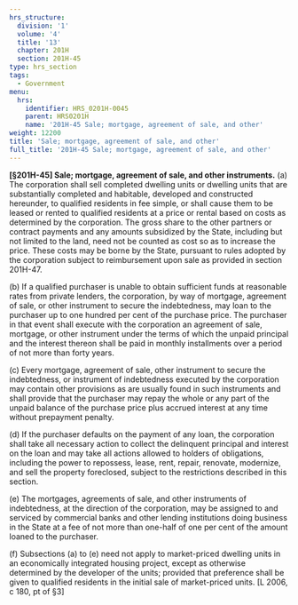 ```yaml
---
hrs_structure:
  division: '1'
  volume: '4'
  title: '13'
  chapter: 201H
  section: 201H-45
type: hrs_section
tags:
  - Government
menu:
  hrs:
    identifier: HRS_0201H-0045
    parent: HRS0201H
    name: '201H-45 Sale; mortgage, agreement of sale, and other'
weight: 12200
title: 'Sale; mortgage, agreement of sale, and other'
full_title: '201H-45 Sale; mortgage, agreement of sale, and other'
---
```

**[§201H-45] Sale; mortgage, agreement of sale, and other instruments.** (a) The corporation shall sell completed dwelling units or dwelling units that are substantially completed and habitable, developed and constructed hereunder, to qualified residents in fee simple, or shall cause them to be leased or rented to qualified residents at a price or rental based on costs as determined by the corporation. The gross share to the other partners or contract payments and any amounts subsidized by the State, including but not limited to the land, need not be counted as cost so as to increase the price. These costs may be borne by the State, pursuant to rules adopted by the corporation subject to reimbursement upon sale as provided in section 201H-47.

(b) If a qualified purchaser is unable to obtain sufficient funds at reasonable rates from private lenders, the corporation, by way of mortgage, agreement of sale, or other instrument to secure the indebtedness, may loan to the purchaser up to one hundred per cent of the purchase price. The purchaser in that event shall execute with the corporation an agreement of sale, mortgage, or other instrument under the terms of which the unpaid principal and the interest thereon shall be paid in monthly installments over a period of not more than forty years.

(c) Every mortgage, agreement of sale, other instrument to secure the indebtedness, or instrument of indebtedness executed by the corporation may contain other provisions as are usually found in such instruments and shall provide that the purchaser may repay the whole or any part of the unpaid balance of the purchase price plus accrued interest at any time without prepayment penalty.

(d) If the purchaser defaults on the payment of any loan, the corporation shall take all necessary action to collect the delinquent principal and interest on the loan and may take all actions allowed to holders of obligations, including the power to repossess, lease, rent, repair, renovate, modernize, and sell the property foreclosed, subject to the restrictions described in this section.

(e) The mortgages, agreements of sale, and other instruments of indebtedness, at the direction of the corporation, may be assigned to and serviced by commercial banks and other lending institutions doing business in the State at a fee of not more than one-half of one per cent of the amount loaned to the purchaser.

(f) Subsections (a) to (e) need not apply to market-priced dwelling units in an economically integrated housing project, except as otherwise determined by the developer of the units; provided that preference shall be given to qualified residents in the initial sale of market-priced units. [L 2006, c 180, pt of §3]